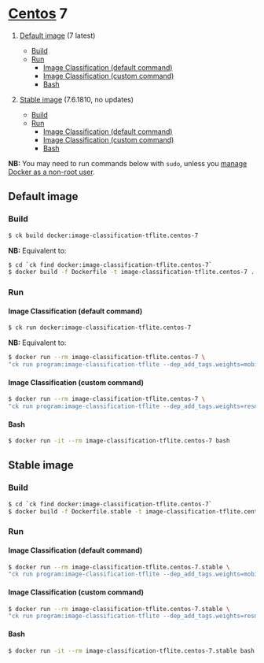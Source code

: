 # [Centos](https://hub.docker.com/_/centos/) 7

1. [Default image](#image_default) (7 latest)
    - [Build](#image_default_build)
    - [Run](#image_default_run)
        - [Image Classification (default command)](#image_default_run_default)
        - [Image Classification (custom command)](#image_default_run_custom)
        - [Bash](#image_default_run_bash)

1. [Stable image](#image_stable) (7.6.1810, no updates)
    - [Build](#image_stable_build)
    - [Run](#image_stable_run)
        - [Image Classification (default command)](#image_stable_run_default)
        - [Image Classification (custom command)](#image_stable_run_custom)
        - [Bash](#image_stable_run_bash)

**NB:** You may need to run commands below with `sudo`, unless you
[manage Docker as a non-root user](https://docs.docker.com/install/linux/linux-postinstall/#manage-docker-as-a-non-root-user).

<a name="image_default"></a>
## Default image

<a name="image_default_build"></a>
### Build
```bash
$ ck build docker:image-classification-tflite.centos-7
```
**NB:** Equivalent to:
```bash
$ cd `ck find docker:image-classification-tflite.centos-7`
$ docker build -f Dockerfile -t image-classification-tflite.centos-7 .
```

<a name="image_default_run"></a>
### Run

<a name="image_default_run_default"></a>
#### Image Classification (default command)
```bash
$ ck run docker:image-classification-tflite.centos-7
```
**NB:** Equivalent to:
```bash
$ docker run --rm image-classification-tflite.centos-7 \
"ck run program:image-classification-tflite --dep_add_tags.weights=mobilenet,non-quantized"
```

<a name="image_default_run_custom"></a>
#### Image Classification (custom command)
```bash
$ docker run --rm image-classification-tflite.centos-7 \
"ck run program:image-classification-tflite --dep_add_tags.weights=resnet,no-argmax --env.CK_BATCH_COUNT=10"
```

<a name="image_default_run_bash"></a>
#### Bash
```bash
$ docker run -it --rm image-classification-tflite.centos-7 bash
```


<a name="image_stable"></a>
## Stable image

<a name="image_stable_build"></a>
### Build
```bash
$ cd `ck find docker:image-classification-tflite.centos-7`
$ docker build -f Dockerfile.stable -t image-classification-tflite.centos-7.stable .
```

<a name="image_stable_run"></a>
### Run

<a name="image_stable_run_default"></a>
#### Image Classification (default command)
```bash
$ docker run --rm image-classification-tflite.centos-7.stable \
"ck run program:image-classification-tflite --dep_add_tags.weights=mobilenet,non-quantized"
```

<a name="image_stable_run_custom"></a>
#### Image Classification (custom command)
```bash
$ docker run --rm image-classification-tflite.centos-7.stable \
"ck run program:image-classification-tflite --dep_add_tags.weights=resnet,no-argmax --env.CK_BATCH_COUNT=10"
```

<a name="image_stable_run_bash"></a>
#### Bash
```bash
$ docker run -it --rm image-classification-tflite.centos-7.stable bash
```

